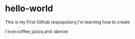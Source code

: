 # hello-world
This is my First Github respopsitory,I'm learning how to create

I love:coffee,:pizza,and :dancer 

